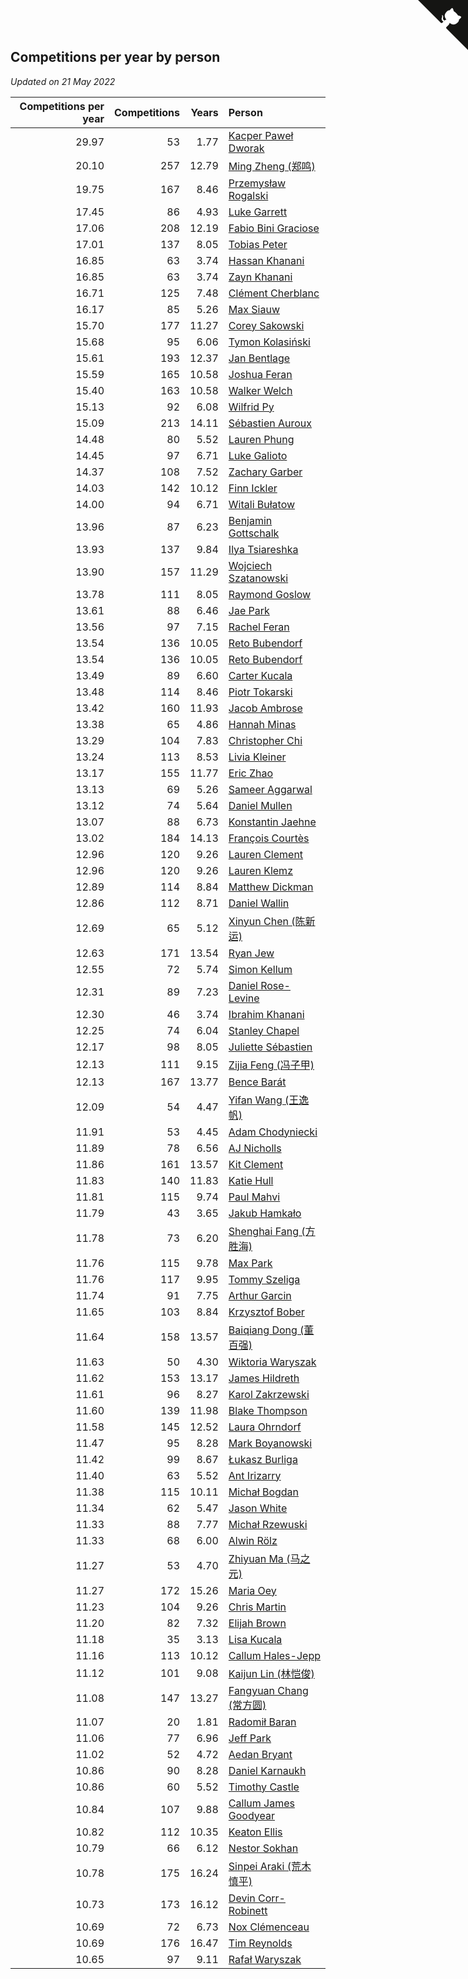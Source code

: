 ## Competitions per year by person

*Updated on 21 May 2022*

| Competitions per year | Competitions | Years | Person |
| ---: | ---: | ---: | :--- |
| 29.97 | 53 | 1.77 | [Kacper Paweł Dworak](https://www.worldcubeassociation.org/persons/2020DWOR01) |
| 20.10 | 257 | 12.79 | [Ming Zheng (郑鸣)](https://www.worldcubeassociation.org/persons/2009ZHEN11) |
| 19.75 | 167 | 8.46 | [Przemysław Rogalski](https://www.worldcubeassociation.org/persons/2013ROGA02) |
| 17.45 | 86 | 4.93 | [Luke Garrett](https://www.worldcubeassociation.org/persons/2017GARR05) |
| 17.06 | 208 | 12.19 | [Fabio Bini Graciose](https://www.worldcubeassociation.org/persons/2010GRAC02) |
| 17.01 | 137 | 8.05 | [Tobias Peter](https://www.worldcubeassociation.org/persons/2014PETE03) |
| 16.85 | 63 | 3.74 | [Hassan Khanani](https://www.worldcubeassociation.org/persons/2018KHAN26) |
| 16.85 | 63 | 3.74 | [Zayn Khanani](https://www.worldcubeassociation.org/persons/2018KHAN28) |
| 16.71 | 125 | 7.48 | [Clément Cherblanc](https://www.worldcubeassociation.org/persons/2014CHER05) |
| 16.17 | 85 | 5.26 | [Max Siauw](https://www.worldcubeassociation.org/persons/2017SIAU02) |
| 15.70 | 177 | 11.27 | [Corey Sakowski](https://www.worldcubeassociation.org/persons/2011SAKO01) |
| 15.68 | 95 | 6.06 | [Tymon Kolasiński](https://www.worldcubeassociation.org/persons/2016KOLA02) |
| 15.61 | 193 | 12.37 | [Jan Bentlage](https://www.worldcubeassociation.org/persons/2010BENT01) |
| 15.59 | 165 | 10.58 | [Joshua Feran](https://www.worldcubeassociation.org/persons/2011FERA01) |
| 15.40 | 163 | 10.58 | [Walker Welch](https://www.worldcubeassociation.org/persons/2011WELC01) |
| 15.13 | 92 | 6.08 | [Wilfrid Py](https://www.worldcubeassociation.org/persons/2016PYWI01) |
| 15.09 | 213 | 14.11 | [Sébastien Auroux](https://www.worldcubeassociation.org/persons/2008AURO01) |
| 14.48 | 80 | 5.52 | [Lauren Phung](https://www.worldcubeassociation.org/persons/2016PHUN02) |
| 14.45 | 97 | 6.71 | [Luke Galioto](https://www.worldcubeassociation.org/persons/2015GALI02) |
| 14.37 | 108 | 7.52 | [Zachary Garber](https://www.worldcubeassociation.org/persons/2014GARB01) |
| 14.03 | 142 | 10.12 | [Finn Ickler](https://www.worldcubeassociation.org/persons/2012ICKL01) |
| 14.00 | 94 | 6.71 | [Witali Bułatow](https://www.worldcubeassociation.org/persons/2015BUAT01) |
| 13.96 | 87 | 6.23 | [Benjamin Gottschalk](https://www.worldcubeassociation.org/persons/2016GOTT01) |
| 13.93 | 137 | 9.84 | [Ilya Tsiareshka](https://www.worldcubeassociation.org/persons/2012TERE01) |
| 13.90 | 157 | 11.29 | [Wojciech Szatanowski](https://www.worldcubeassociation.org/persons/2011SZAT01) |
| 13.78 | 111 | 8.05 | [Raymond Goslow](https://www.worldcubeassociation.org/persons/2014GOSL01) |
| 13.61 | 88 | 6.46 | [Jae Park](https://www.worldcubeassociation.org/persons/2015PARK24) |
| 13.56 | 97 | 7.15 | [Rachel Feran](https://www.worldcubeassociation.org/persons/2015FERA01) |
| 13.54 | 136 | 10.05 | [Reto Bubendorf](https://www.worldcubeassociation.org/persons/2012BUBE01) |
| 13.54 | 136 | 10.05 | [Reto Bubendorf](https://www.worldcubeassociation.org/persons/2012BUBE01) |
| 13.49 | 89 | 6.60 | [Carter Kucala](https://www.worldcubeassociation.org/persons/2015KUCA01) |
| 13.48 | 114 | 8.46 | [Piotr Tokarski](https://www.worldcubeassociation.org/persons/2013TOKA01) |
| 13.42 | 160 | 11.93 | [Jacob Ambrose](https://www.worldcubeassociation.org/persons/2010AMBR01) |
| 13.38 | 65 | 4.86 | [Hannah Minas](https://www.worldcubeassociation.org/persons/2017MINA04) |
| 13.29 | 104 | 7.83 | [Christopher Chi](https://www.worldcubeassociation.org/persons/2014CHIC01) |
| 13.24 | 113 | 8.53 | [Livia Kleiner](https://www.worldcubeassociation.org/persons/2013KLEI03) |
| 13.17 | 155 | 11.77 | [Eric Zhao](https://www.worldcubeassociation.org/persons/2010ZHAO19) |
| 13.13 | 69 | 5.26 | [Sameer Aggarwal](https://www.worldcubeassociation.org/persons/2017AGGA01) |
| 13.12 | 74 | 5.64 | [Daniel Mullen](https://www.worldcubeassociation.org/persons/2016MULL04) |
| 13.07 | 88 | 6.73 | [Konstantin Jaehne](https://www.worldcubeassociation.org/persons/2015JAEH01) |
| 13.02 | 184 | 14.13 | [François Courtès](https://www.worldcubeassociation.org/persons/2008COUR01) |
| 12.96 | 120 | 9.26 | [Lauren Clement](https://www.worldcubeassociation.org/persons/2013KLEM01) |
| 12.96 | 120 | 9.26 | [Lauren Klemz](https://www.worldcubeassociation.org/persons/2013KLEM01) |
| 12.89 | 114 | 8.84 | [Matthew Dickman](https://www.worldcubeassociation.org/persons/2013DICK01) |
| 12.86 | 112 | 8.71 | [Daniel Wallin](https://www.worldcubeassociation.org/persons/2013WALL03) |
| 12.69 | 65 | 5.12 | [Xinyun Chen (陈新运)](https://www.worldcubeassociation.org/persons/2017CHEN36) |
| 12.63 | 171 | 13.54 | [Ryan Jew](https://www.worldcubeassociation.org/persons/2008JEWR01) |
| 12.55 | 72 | 5.74 | [Simon Kellum](https://www.worldcubeassociation.org/persons/2016KELL12) |
| 12.31 | 89 | 7.23 | [Daniel Rose-Levine](https://www.worldcubeassociation.org/persons/2015ROSE01) |
| 12.30 | 46 | 3.74 | [Ibrahim Khanani](https://www.worldcubeassociation.org/persons/2018KHAN27) |
| 12.25 | 74 | 6.04 | [Stanley Chapel](https://www.worldcubeassociation.org/persons/2016CHAP04) |
| 12.17 | 98 | 8.05 | [Juliette Sébastien](https://www.worldcubeassociation.org/persons/2014SEBA01) |
| 12.13 | 111 | 9.15 | [Zijia Feng (冯子甲)](https://www.worldcubeassociation.org/persons/2013FENG02) |
| 12.13 | 167 | 13.77 | [Bence Barát](https://www.worldcubeassociation.org/persons/2008BARA01) |
| 12.09 | 54 | 4.47 | [Yifan Wang (王逸帆)](https://www.worldcubeassociation.org/persons/2017WANY29) |
| 11.91 | 53 | 4.45 | [Adam Chodyniecki](https://www.worldcubeassociation.org/persons/2017CHOD02) |
| 11.89 | 78 | 6.56 | [AJ Nicholls](https://www.worldcubeassociation.org/persons/2015NICH04) |
| 11.86 | 161 | 13.57 | [Kit Clement](https://www.worldcubeassociation.org/persons/2008CLEM01) |
| 11.83 | 140 | 11.83 | [Katie Hull](https://www.worldcubeassociation.org/persons/2010HULL01) |
| 11.81 | 115 | 9.74 | [Paul Mahvi](https://www.worldcubeassociation.org/persons/2012MAHV01) |
| 11.79 | 43 | 3.65 | [Jakub Hamkało](https://www.worldcubeassociation.org/persons/2018HAMK01) |
| 11.78 | 73 | 6.20 | [Shenghai Fang (方胜海)](https://www.worldcubeassociation.org/persons/2016FANG01) |
| 11.76 | 115 | 9.78 | [Max Park](https://www.worldcubeassociation.org/persons/2012PARK03) |
| 11.76 | 117 | 9.95 | [Tommy Szeliga](https://www.worldcubeassociation.org/persons/2012SZEL01) |
| 11.74 | 91 | 7.75 | [Arthur Garcin](https://www.worldcubeassociation.org/persons/2014GARC27) |
| 11.65 | 103 | 8.84 | [Krzysztof Bober](https://www.worldcubeassociation.org/persons/2013BOBE01) |
| 11.64 | 158 | 13.57 | [Baiqiang Dong (董百强)](https://www.worldcubeassociation.org/persons/2008DONG06) |
| 11.63 | 50 | 4.30 | [Wiktoria Waryszak](https://www.worldcubeassociation.org/persons/2018WARY01) |
| 11.62 | 153 | 13.17 | [James Hildreth](https://www.worldcubeassociation.org/persons/2009HILD01) |
| 11.61 | 96 | 8.27 | [Karol Zakrzewski](https://www.worldcubeassociation.org/persons/2014ZAKR01) |
| 11.60 | 139 | 11.98 | [Blake Thompson](https://www.worldcubeassociation.org/persons/2010THOM03) |
| 11.58 | 145 | 12.52 | [Laura Ohrndorf](https://www.worldcubeassociation.org/persons/2009OHRN01) |
| 11.47 | 95 | 8.28 | [Mark Boyanowski](https://www.worldcubeassociation.org/persons/2014BOYA01) |
| 11.42 | 99 | 8.67 | [Łukasz Burliga](https://www.worldcubeassociation.org/persons/2013BURL01) |
| 11.40 | 63 | 5.52 | [Ant Irizarry](https://www.worldcubeassociation.org/persons/2016IRIZ02) |
| 11.38 | 115 | 10.11 | [Michał Bogdan](https://www.worldcubeassociation.org/persons/2012BOGD01) |
| 11.34 | 62 | 5.47 | [Jason White](https://www.worldcubeassociation.org/persons/2016WHIT16) |
| 11.33 | 88 | 7.77 | [Michał Rzewuski](https://www.worldcubeassociation.org/persons/2014RZEW01) |
| 11.33 | 68 | 6.00 | [Alwin Rölz](https://www.worldcubeassociation.org/persons/2016ROLZ01) |
| 11.27 | 53 | 4.70 | [Zhiyuan Ma (马之元)](https://www.worldcubeassociation.org/persons/2017MAZH04) |
| 11.27 | 172 | 15.26 | [Maria Oey](https://www.worldcubeassociation.org/persons/2007OEYM01) |
| 11.23 | 104 | 9.26 | [Chris Martin](https://www.worldcubeassociation.org/persons/2013MART03) |
| 11.20 | 82 | 7.32 | [Elijah Brown](https://www.worldcubeassociation.org/persons/2015BROW03) |
| 11.18 | 35 | 3.13 | [Lisa Kucala](https://www.worldcubeassociation.org/persons/2019KUCA01) |
| 11.16 | 113 | 10.12 | [Callum Hales-Jepp](https://www.worldcubeassociation.org/persons/2012HALE01) |
| 11.12 | 101 | 9.08 | [Kaijun Lin (林恺俊)](https://www.worldcubeassociation.org/persons/2013LINK01) |
| 11.08 | 147 | 13.27 | [Fangyuan Chang (常方圆)](https://www.worldcubeassociation.org/persons/2009CHAN04) |
| 11.07 | 20 | 1.81 | [Radomił Baran](https://www.worldcubeassociation.org/persons/2020BARA02) |
| 11.06 | 77 | 6.96 | [Jeff Park](https://www.worldcubeassociation.org/persons/2015PARK08) |
| 11.02 | 52 | 4.72 | [Aedan Bryant](https://www.worldcubeassociation.org/persons/2017BRYA06) |
| 10.86 | 90 | 8.28 | [Daniel Karnaukh](https://www.worldcubeassociation.org/persons/2014KARN02) |
| 10.86 | 60 | 5.52 | [Timothy Castle](https://www.worldcubeassociation.org/persons/2016CAST48) |
| 10.84 | 107 | 9.88 | [Callum James Goodyear](https://www.worldcubeassociation.org/persons/2012GOOD02) |
| 10.82 | 112 | 10.35 | [Keaton Ellis](https://www.worldcubeassociation.org/persons/2012ELLI01) |
| 10.79 | 66 | 6.12 | [Nestor Sokhan](https://www.worldcubeassociation.org/persons/2016SOKH01) |
| 10.78 | 175 | 16.24 | [Sinpei Araki (荒木慎平)](https://www.worldcubeassociation.org/persons/2006ARAK01) |
| 10.73 | 173 | 16.12 | [Devin Corr-Robinett](https://www.worldcubeassociation.org/persons/2006CORR01) |
| 10.69 | 72 | 6.73 | [Nox Clémenceau](https://www.worldcubeassociation.org/persons/2015CLEM03) |
| 10.69 | 176 | 16.47 | [Tim Reynolds](https://www.worldcubeassociation.org/persons/2005REYN01) |
| 10.65 | 97 | 9.11 | [Rafał Waryszak](https://www.worldcubeassociation.org/persons/2013WARY01) |


<a href="https://github.com/jonatanklosko/wca_statistics" class="github-corner" aria-label="View source on Github"><svg width="80" height="80" viewBox="0 0 250 250" style="fill:#151513; color:#fff; position: absolute; top: 0; border: 0; right: 0;" aria-hidden="true"><path d="M0,0 L115,115 L130,115 L142,142 L250,250 L250,0 Z"></path><path d="M128.3,109.0 C113.8,99.7 119.0,89.6 119.0,89.6 C122.0,82.7 120.5,78.6 120.5,78.6 C119.2,72.0 123.4,76.3 123.4,76.3 C127.3,80.9 125.5,87.3 125.5,87.3 C122.9,97.6 130.6,101.9 134.4,103.2" fill="currentColor" style="transform-origin: 130px 106px;" class="octo-arm"></path><path d="M115.0,115.0 C114.9,115.1 118.7,116.5 119.8,115.4 L133.7,101.6 C136.9,99.2 139.9,98.4 142.2,98.6 C133.8,88.0 127.5,74.4 143.8,58.0 C148.5,53.4 154.0,51.2 159.7,51.0 C160.3,49.4 163.2,43.6 171.4,40.1 C171.4,40.1 176.1,42.5 178.8,56.2 C183.1,58.6 187.2,61.8 190.9,65.4 C194.5,69.0 197.7,73.2 200.1,77.6 C213.8,80.2 216.3,84.9 216.3,84.9 C212.7,93.1 206.9,96.0 205.4,96.6 C205.1,102.4 203.0,107.8 198.3,112.5 C181.9,128.9 168.3,122.5 157.7,114.1 C157.9,116.9 156.7,120.9 152.7,124.9 L141.0,136.5 C139.8,137.7 141.6,141.9 141.8,141.8 Z" fill="currentColor" class="octo-body"></path></svg></a><style>.github-corner:hover .octo-arm{animation:octocat-wave 560ms ease-in-out}@keyframes octocat-wave{0%,100%{transform:rotate(0)}20%,60%{transform:rotate(-25deg)}40%,80%{transform:rotate(10deg)}}@media (max-width:500px){.github-corner:hover .octo-arm{animation:none}.github-corner .octo-arm{animation:octocat-wave 560ms ease-in-out}}</style>
